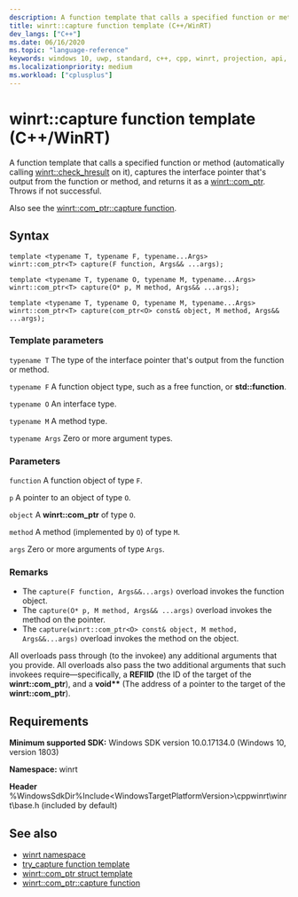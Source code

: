 ```yaml
---
description: A function template that calls a specified function or method, captures the resulting interface pointer, and returns it as a [winrt::com_ptr](./com-ptr.md).
title: winrt::capture function template (C++/WinRT)
dev_langs: ["C++"]
ms.date: 06/16/2020
ms.topic: "language-reference"
keywords: windows 10, uwp, standard, c++, cpp, winrt, projection, api, reference, capture
ms.localizationpriority: medium
ms.workload: ["cplusplus"]
---
```


# winrt::capture function template (C++/WinRT)

A function template that calls a specified function or method (automatically calling [winrt::check_hresult](./error-handling/check-hresult.md) on it), captures the interface pointer that's output from the function or method, and returns it as a [winrt::com_ptr](./com-ptr.md). Throws if not successful.

Also see the [winrt::com_ptr::capture function](./com-ptr.md#com_ptrcapture-function).

## Syntax

```cppwinrt
template <typename T, typename F, typename...Args>
winrt::com_ptr<T> capture(F function, Args&& ...args);

template <typename T, typename O, typename M, typename...Args>
winrt::com_ptr<T> capture(O* p, M method, Args&& ...args);

template <typename T, typename O, typename M, typename...Args>
winrt::com_ptr<T> capture(com_ptr<O> const& object, M method, Args&& ...args);
```

### Template parameters

`typename T`
The type of the interface pointer that's output from the function or method.

`typename F`
A function object type, such as a free function, or **std::function**.

`typename O`
An interface type.

`typename M`
A method type.

`typename Args`
Zero or more argument types.

### Parameters

`function`
A function object of type `F`.

`p`
A pointer to an object of type `O`.

`object`
A **winrt::com_ptr** of type `O`.

`method`
A method (implemented by `O`) of type `M`.

`args`
Zero or more arguments of type `Args`.

### Remarks

- The `capture(F function, Args&&...args)` overload invokes the function object.
- The `capture(O* p, M method, Args&& ...args)` overload invokes the method on the pointer.
- The `capture(winrt::com_ptr<O> const& object, M method, Args&&...args)` overload invokes the method on the object.

All overloads pass through (to the invokee) any additional arguments that you provide. All overloads also pass the two additional arguments that such invokees require&mdash;specifically, a **REFIID** (the ID of the target of the **winrt::com_ptr**), and a **void\*\*** (The address of a pointer to the target of the **winrt::com_ptr**).

## Requirements

**Minimum supported SDK:** Windows SDK version 10.0.17134.0 (Windows 10, version 1803)

**Namespace:** winrt

**Header** %WindowsSdkDir%Include\<WindowsTargetPlatformVersion>\cppwinrt\winrt\base.h (included by default)

## See also 

* [winrt namespace](./winrt.md)
* [try_capture function template](./try-capture.md)
* [winrt::com_ptr struct template](./com-ptr.md)
* [winrt::com_ptr::capture function](./com-ptr.md#com_ptrcapture-function)